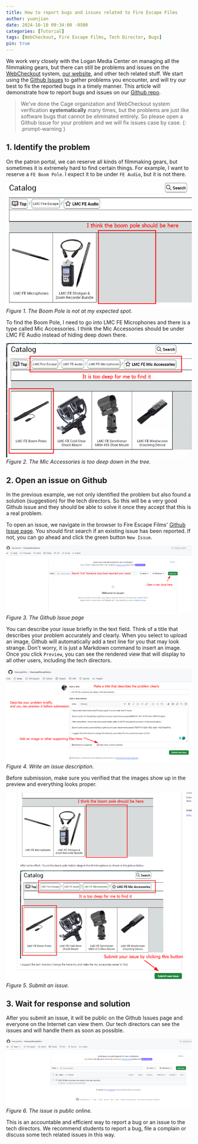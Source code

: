 ```yaml
---
title: How to report bugs and issues related to Fire Escape Films
author: yuanjian
date: 2024-10-10 09:34:00 -0500
categories: [Tutorial]
tags: [WebCheckout, Fire Escape Films, Tech Director, Bugs]
pin: true
---
```


We work very closely with the Logan Media Center on managing all the filmmaking gears, but there can still be problems and issues on the [WebCheckout](https://uchicago.webcheckout.net/sso/patron#!/) system, [our website](https://fireescapefilms.org/), and other tech related stuff. We start using the [Github Issues](https://github.com/fireescapefilms/fireescapefilms.github.io/issues) to gather problems you encounter, and will try our best to fix the reported bugs in a timely manner. This article will demonstrate how to report bugs and issues on our [Github repo](https://github.com/fireescapefilms/fireescapefilms.github.io).

> We've done the Cage organization and WebCheckout system verification **systematically** many times, but the problems are just like software bugs that cannot be eliminated entirely. So please open a Github issue for your problem and we will fix issues case by case.
{: .prompt-warning }

## 1. Identify the problem

On the patron portal, we can reserve all kinds of filmmaking gears, but sometimes it is extremely hard to find certain things. For example, I want to reserve a `FE Boom Pole`. I expect it to be under `FE Audio`, but it is not there.

![Boom Pole Not At The Expected Place](/images/2024-10-10-fe-issues/boom-pole-not-there.png)
_Figure 1. The Boom Pole is not at my expected spot._

To find the Boom Pole, I need to go into LMC FE Microphones and there is a type called Mic Accessories. I think the Mic Accessories should be under LMC FE Audio instead of hiding deep down there.

![Boom Pole's real locations](/images/2024-10-10-fe-issues/boom-pole-actual-position.png)
_Figure 2. The Mic Accessories is too deep down in the tree._

## 2. Open an issue on Github

In the previous example, we not only identified the problem but also found a solution (suggestion) for the tech directors. So this will be a very good Github issue and they should be able to solve it once they accept that this is a real problem.

To open an issue, we navigate in the browser to Fire Escape Films' [Github Issue page](https://github.com/fireescapefilms/fireescapefilms.github.io/issues). You should first search if an existing issue has been reported. If not, you can go ahead and click the green button `New Issue`.

![The Github Issue page](/images/2024-10-10-fe-issues/github-issue-page.png)
_Figure 3. The Github Issue page_

You can describe your issue briefly in the text field. Think of a title that describes your problem accurately and clearly. When you select to upload an image, Github will automatically add a text line for you that may look strange. Don't worry, it is just a Markdown command to insert an image. Once you click `Preview`, you can see the rendered view that will display to all other users, including the tech directors.

![Write an issue description](/images/2024-10-10-fe-issues/write-an-issue.png)
_Figure 4. Write an issue description._

Before submission, make sure you verified that the images show up in the preview and everything looks proper.

![Submit an issue](/images/2024-10-10-fe-issues/submit-an-issue.png)
_Figure 5. Submit an issue._

## 3. Wait for response and solution

After you submit an issue, it will be public on the Github Issues page and everyone on the Internet can view them. Our tech directors can see the issues and will handle them as soon as possible.

![The issue is public online](/images/2024-10-10-fe-issues/after-issue-submission.png)
_Figure 6. The issue is public online._

This is an accountable and efficient way to report a bug or an issue to the tech directors. We recommend students to report a bug, file a complain or discuss some tech related issues in this way.